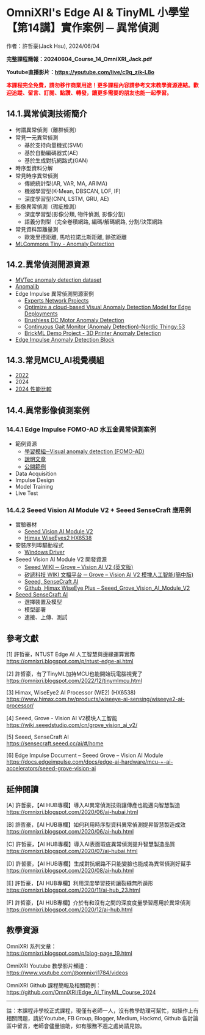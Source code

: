 # OmniXRI's Edge AI & TinyML 小學堂 【第14講】實作案例 ─ 異常偵測
作者：許哲豪(Jack Hsu), 2024/06/04

**完整課程簡報：20240604_Course_14_OmniXRI_Jack.pdf**

**Youtube直播影片：https://youtube.com/live/c9q_zik-L8o**

**<font color="#f00">本課程完全免費，請勿移作商業用途！更多課程內容請參考文末教學資源連結。歡迎追蹤、留言、訂閱、點讚、轉發，讓更多需要的朋友也能一起學習。</font>**

## 14.1.異常偵測技術簡介
- 何謂異常偵測（離群偵測）
- 常見一元異常偵測 
    - 基於支持向量機式(SVM)
    - 基於自動編碼器式(AE)
    - 基於生成對抗網路式(GAN)
- 時序型資料分解
- 常見時序異常偵測 
    - 傳統統計型(AR, VAR, MA, ARIMA)
    - 機器學習型(K-Mean, DBSCAN, LOF, IF)
    - 深度學習型(CNN, LSTM, GRU, AE)
- 影像異常偵測（瑕疵檢測）
    - 深度學習型(影像分類, 物件偵測, 影像分割)
    - 語義分割型（完全卷積網路, 編碼/解碼網路, 分割/決策網路
- 常見資料距離量測
    - 歐幾里德距離, 馬哈拉諾比斯距離, 餘弦距離
- [MLCommons Tiny - Anomaly Detection](https://mlcommons.org/benchmarks/inference-tiny/)

## 14.2.異常偵測開源資源
- [MVTec anomaly detection dataset](https://www.mvtec.com/company/research/datasets/mvtec-ad/)
- [Anomalib](https://github.com/openvinotoolkit/anomalib)
- Edge Impulse 異常偵測開源案例
    - [Experts Network Projects](https://docs.edgeimpulse.com/experts)
    - [Optimize a cloud-based Visual Anomaly Detection Model for Edge Deployments](https://docs.edgeimpulse.com/experts/featured-machine-learning-projects/fomo-ad-in-aws)
    - [Brushless DC Motor Anomaly Detection](https://docs.edgeimpulse.com/experts/predictive-maintenance-and-fault-classification/brushless-dc-motor-anomaly-detection)
    - [Continuous Gait Monitor (Anomaly Detection)-Nordic Thingy:53](https://docs.edgeimpulse.com/experts/accelerometer-and-activity-projects/continuous-gait-monitor-nordic-thingy53)
    - [BrickML Demo Project - 3D Printer Anomaly Detection](https://docs.edgeimpulse.com/experts/predictive-maintenance-and-fault-classification/brickml-3d-printer-anomaly-detection)
- [Edge Impulse Anomaly Detection Block](https://docs.edgeimpulse.com/docs/edge-impulse-studio/learning-blocks)

## 14.3.常見MCU_AI視覺模組
- [2022](https://omnixri.blogspot.com/2022/12/tinymlmcu.html)
- 2024
- [2024 性能比較](https://www.hackster.io/limengdu0117/2024-mcu-ai-vision-boards-performance-comparison-998505)

## 14.4.異常影像偵測案例

### 14.4.1 Edge Impulse FOMO-AD 水五金異常偵測案例
- 範例資源
    - [學習模組─Visual anomaly detection (FOMO-AD)](https://docs.edgeimpulse.com/docs/edge-impulse-studio/learning-blocks/visual-anomaly-detection)
    - [說明文章](https://www.edgeimpulse.com/blog/announcing-visual-anomaly-detection/)
    - [公開範例](https://studio.edgeimpulse.com/public/377568/live)
- Data Acquisition
- Impulse Design
- Model Training
- Live Test

### 14.4.2 Seeed Vision AI Module V2 + Seeed SenseCraft 應用例
- 實驗器材 
    - [Seeed Vision AI Module V2](https://wiki.seeedstudio.com/grove_vision_ai_v2/)
    - [Himax WiseEyes2 HX6538](https://www.himax.com.tw/products/wiseeye-ai-sensing/wiseeye2-ai-processor/)
- 安裝序列埠驅動程式
    - [Windows Driver](https://wiki.seeedstudio.com/grove_vision_ai_v2/)
- Seeed Vision AI Module V2 開發資源
    - [Seeed WIKI ─ Grove – Vision AI V2 (英文版)](https://wiki.seeedstudio.com/grove_vision_ai_v2/)
    - [矽遞科技 WIKI 文檔平台 ─ Grove – Vision AI V2 模塊人工智能(簡中版)](https://wiki.seeedstudio.com/cn/grove_vision_ai_v2/)
    - [Seeed, SenseCraft AI](https://sensecraft.seeed.cc/ai/#/home)
    - [Github, Himax WiseEye Plus – Seeed_Grove_Vision_AI_Module_V2](https://github.com/HimaxWiseEyePlus/Seeed_Grove_Vision_AI_Module_V2)
- [Seeed SenseCraft AI](https://sensecraft.seeed.cc/ai/#/model) 
    - 選擇裝置及模型
    - 模型部署
    - 連接、上傳、測試

## 參考文獻

[1] 許哲豪，NTUST Edge AI 人工智慧與邊緣運算實務  
https://omnixri.blogspot.com/p/ntust-edge-ai.html

[2] 許哲豪，有了TinyML加持MCU也能開始玩電腦視覺了  
https://omnixri.blogspot.com/2022/12/tinymlmcu.html

[3] Himax, WiseEye2 AI Processor (WE2) (HX6538)  
https://www.himax.com.tw/products/wiseeye-ai-sensing/wiseeye2-ai-processor/

[4] Seeed, Grove - Vision AI V2模块人工智能  
https://wiki.seeedstudio.com/cn/grove_vision_ai_v2/

[5] Seeed, SenseCraft AI  
https://sensecraft.seeed.cc/ai/#/home

[6] Edge Impulse Document – Seeed Grove – Vision AI Module  
https://docs.edgeimpulse.com/docs/edge-ai-hardware/mcu-+-ai-accelerators/seeed-grove-vision-ai

## 延伸閱讀

[A] 許哲豪，【AI HUB專欄】導入AI異常偵測技術讓傳產也能邁向智慧製造  
https://omnixri.blogspot.com/2020/06/ai-hubai.html

[B] 許哲豪，【AI HUB專欄】如何利用時序型資料異常偵測提昇智慧製造成效  
https://omnixri.blogspot.com/2020/06/ai-hub.html

[C] 許哲豪，【AI HUB專欄】導入AI表面瑕疵異常偵測提升智慧製造品質  
https://omnixri.blogspot.com/2020/07/ai-hubai.html

[D] 許哲豪，【AI HUB專欄】生成對抗網路不只能變臉也能成為異常偵測好幫手  
https://omnixri.blogspot.com/2020/08/ai-hub.html

[E] 許哲豪，【AI HUB專欄】利用深度學習技術讓裂縫無所遁形  
https://omnixri.blogspot.com/2020/11/ai-hub_23.html

[F] 許哲豪，【AI HUB專欄】介於有和沒有之間的深度度量學習應用於異常偵測  
https://omnixri.blogspot.com/2020/12/ai-hub.html

## 教學資源

OmniXRI 系列文章：  
https://omnixri.blogspot.com/p/blog-page_19.html

OmniXRI Youtube 教學影片頻道：  
https://www.youtube.com/@omnixri1784/videos  

OmniXRI Github 課程簡報及相關範例：  
https://github.com/OmniXRI/Edge_AI_TinyML_Course_2024

---
註：本課程非學校正式課程，現僅有老師一人，沒有教學助理可幫忙，如操作上有相關問題，請於Youtube, FB Group, Blogger, Medium, Hackmd, Github 各討論區中留言，老師會儘量協助，如有服務不週之處尚請見諒。

